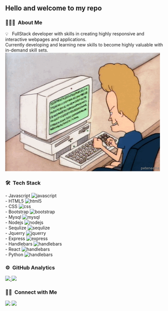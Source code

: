 <h2>Hello and welcome to my repo </h2>

### 👨🏻‍💻 &nbsp;About Me

💡 &nbsp; FullStack developer with skills in creating highly responsive and interactive webpages and applications.<br> Currently developing and learning new skills to become highly valuable with in-demand skill sets.  \
<img alt="Night Coding" src="./images/coding.gif"/>

### 🛠 &nbsp;Tech Stack
<p>
- Javascript <img src="https://cdn.jsdelivr.net/gh/devicons/devicon/icons/javascript/javascript-original.svg"  alt="javascript" width="25" height="25"/><br>
- HTML5 <img src="https://cdn.jsdelivr.net/gh/devicons/devicon/icons/html5/html5-original.svg"alt="html5" width="25" height="25"/><br>
- CSS <img src="https://cdn.jsdelivr.net/gh/devicons/devicon/icons/css3/css3-original.svg" alt="css" width="25" height="25"/><br>
- Bootstrap <img src="https://cdn.jsdelivr.net/gh/devicons/devicon/icons/bootstrap/bootstrap-original.svg" alt="bootstrap" width="25" height="25"/><br>
- Mysql <img src="https://cdn.jsdelivr.net/gh/devicons/devicon/icons/mysql/mysql-original-wordmark.svg" alt="mysql" width="25" height="25"/><br>
- Nodejs <img src="https://cdn.jsdelivr.net/gh/devicons/devicon/icons/nodejs/nodejs-original.svg" alt="nodejs" width="25" height="25"/><br>
- Sequlize <img src="https://cdn.jsdelivr.net/gh/devicons/devicon/icons/sequelize/sequelize-original.svg" alt="sequlize" width="25" height="25"/><br>
- Jquerry <img src="https://cdn.jsdelivr.net/gh/devicons/devicon/icons/jquery/jquery-original.svg" alt="jquerry" width="25" height="25"/><br>
- Express <img src="https://cdn.jsdelivr.net/gh/devicons/devicon/icons/express/express-original-wordmark.svg" alt="express" width="25" height="25"/><br>
- Handlebars <img src="https://cdn.jsdelivr.net/gh/devicons/devicon/icons/handlebars/handlebars-original.svg" alt="handlebars" width="25" height="25"/><br>
- React <img src="https://cdn.jsdelivr.net/gh/devicons/devicon/icons/react/react-original.svg" alt="handlebars" width="25" height="25"/><br>
- Python <img src="https://cdn.jsdelivr.net/gh/devicons/devicon/icons/python/python-original.svg" alt="handlebars" width="25" height="25"/>
</p>


### ⚙️ &nbsp;GitHub Analytics

<p>
<a href="https://github.com/BryceBann">
  <img height="180em" src="https://github-readme-stats.vercel.app/api?username=BryceBann&theme=algolia&show_icons=true"/>
  <img height="180em" src="https://github-readme-stats.vercel.app/api/top-langs/?username=BryceBann&layout=compact&hide=shell&theme=algolia"/>
</a>
</p>

### 🤝🏻 &nbsp;Connect with Me

<p>
<a href="https://www.linkedin.com/in/bryce-bann-4151ba1b8/"><img src="https://img.shields.io/badge/-Bryce%20Bann-0077B5?style=flat&logo=Linkedin&logoColor=white"/></a>
<a href="mailto:punkrice@gmail.com"><img src="https://img.shields.io/badge/-punkrice@gmail.com-D14836?style=flat&logo=Gmail&logoColor=white"/></a>
</p>
